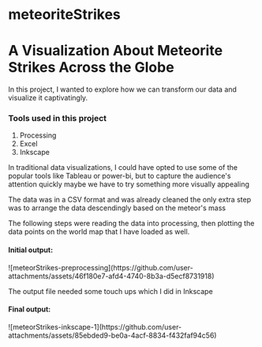 # meteoriteStrikes
<h1> A Visualization About Meteorite Strikes Across the Globe </h1>
<p>In this project, I wanted to explore how we can transform our data and visualize it captivatingly.</p>
<h3>Tools used in this project</h3>
<ol>
  <li>Processing</li>
  <li>Excel</li>
  <li>Inkscape</li>
</ol>
<p>In traditional data visualizations, I could have opted to use some of the popular tools like Tableau or power-bi, but to capture the audience's attention quickly maybe we have to try something more visually appealing
</p>
<p>The data was in a CSV format and was already cleaned the only extra step was to arrange the data descendingly based on the meteor's mass</p>
<p>The following steps were reading the data into processing, then plotting the data points on the world map that I have loaded as well.</p>
<h4>Initial output:</h4>
![meteorStrikes-preprocessing](https://github.com/user-attachments/assets/46f180e7-afd4-4740-8b3a-d5ecf8731918)

<p>The output file needed some touch ups which I did in Inkscape </p>

<h4>Final output:</h4>
![meteorStrikes-inkscape-1](https://github.com/user-attachments/assets/85ebded9-be0a-4acf-8834-f432faf94c56)
